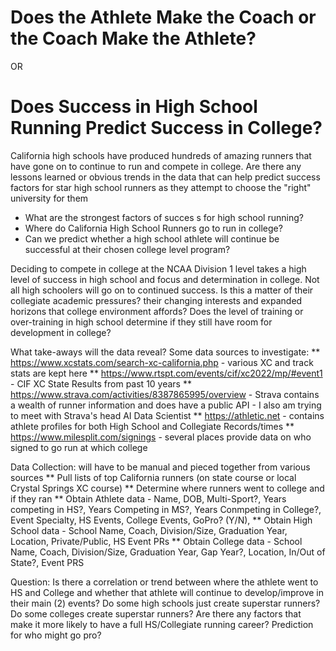 # Does the Athlete Make the Coach or the Coach Make the Athlete?
OR
# Does Success in High School Running Predict Success in College?

California high schools have produced hundreds of amazing runners that have gone on to continue to run and compete in college.  Are there any lessons learned or obvious trends in the data that can help predict success factors for star high school runners as they attempt to choose the "right" university for them
* What are the strongest factors of succes
s for high school running?
* Where do California High School Runners go to run in college?
* Can we predict whether a high school athlete will continue be successful at their chosen college level program?

Deciding to compete in college at the NCAA Division 1 level takes a high level of success in high school and focus and determination in college.  Not all high schoolers will go on to continued success.  Is this a matter of their collegiate academic pressures? their changing interests and expanded horizons that college environment affords? Does the level of training or over-training in high school determine if they still have room for development in college?  

What take-aways will the data reveal? Some data sources to investigate: 
** https://www.xcstats.com/search-xc-california.php - various XC and track stats are kept here
** https://www.rtspt.com/events/cif/xc2022/mp/#event1 - CIF XC State Results from past 10 years
** https://www.strava.com/activities/8387865995/overview - Strava contains a wealth of runner information and does have a public API - I also am trying to meet with Strava's head AI Data Scientist
** https://athletic.net  - contains athlete profiles for both High School and Collegiate Records/times 
** https://www.milesplit.com/signings - several places provide data on who signed to go run at which college

Data Collection: will have to be manual and pieced together from various sources
** Pull lists of top California runners (on state course or local Crystal Springs XC course) 
** Determine where runners went to college and if they ran
** Obtain Athlete data - Name, DOB, Multi-Sport?, Years competing in HS?, Years Competing in MS?, Years Conmpeting in College?, Event Specialty, HS Events, College Events, GoPro? (Y/N), 
** Obtain High School data - School Name, Coach, Division/Size, Graduation Year, Location, Private/Public,  HS Event PRs
** Obtain College data - School Name, Coach, Division/Size, Graduation Year, Gap Year?, Location, In/Out of State?, Event PRS

Question: Is there a correlation or trend between where the athlete went to HS and College and whether that athlete will continue to develop/improve in their main (2) events? Do some high schools just create superstar runners? Do some colleges create superstar runners? Are there any factors that make it more likely to have a full HS/Collegiate running career? Prediction for who might go pro?
